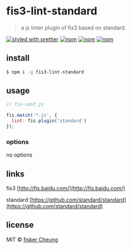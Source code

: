 # fis3-lint-standard

> a js linter plugin of fis3 based on standard.

[![styled with prettier](https://img.shields.io/badge/styled_with-prettier-ff69b4.svg?style=flat-square)](https://github.com/prettier/prettier)
[![npm](https://img.shields.io/npm/v/fis3-lint-standard.svg?style=flat-square)](https://www.npmjs.com/package/fis3-lint-standard)
[![npm](https://img.shields.io/npm/dt/fis3-lint-standard.svg?style=flat-square)](https://www.npmjs.com/package/fis3-lint-standard)
[![npm](https://img.shields.io/npm/dm/fis3-lint-standard.svg?style=flat-square)](https://www.npmjs.com/package/fis3-lint-standard)

## install

```sh
$ npm i -g fis3-lint-standard
```

## usage

```js
// fis-conf.js

fis.match('*.js', {
  lint: fis.plugin('standard')
});
```

### options

no options


## links

  fis3 [http://fis.baidu.com/](http://fis.baidu.com/)

  standard [https://github.com/standard/standard](https://github.com/standard/standard)


## license
MIT © [fisker Cheung](https://github.com/fisker)
